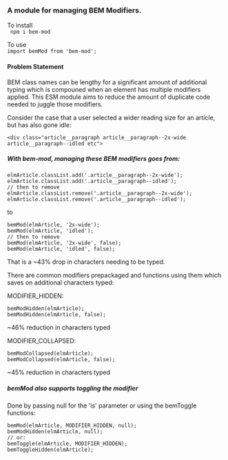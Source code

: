 ### A module for managing BEM **M**odifiers. 

To install</br>
``` npm i bem-mod```

To  use</br>
``` import bemMod from 'bem-mod'; ```

#### Problem Statement
BEM class names can be lengthy for a significant amount of additional typing which is compouned when an element has multiple modifiers applied. This ESM module aims to reduce the 
amount of duplicate code needed to juggle those modifiers.

Consider the case that a user selected a wider reading size for an article, but has also gone idle:

```
<div class="article__paragraph article__paragraph--2x-wide article__paragraph--idled etc">
```



##### With bem-mod, managing these BEM modifiers goes from:
```
elmArticle.classList.add('.article__paragraph--2x-wide');
elmArticle.classList.add('.article__paragraph--idled');
// then to remove
elmArticle.classList.remove('.article__paragraph--2x-wide');
elmArticle.classList.remove('.article__paragraph--idled');
```
to
```
bemMod(elmArticle, '2x-wide');
bemMod(elmArticle, 'idled');
// then to remove
bemMod(elmArticle, '2x-wide', false);
bemMod(elmArticle, 'idled', false);
```
That is a ~43% drop in characters needing to be typed.

There are common modifiers prepackaged and functions using them which saves on additional characters typed:

MODIFIER_HIDDEN:
```
bemModHidden(elmArticle);
bemModHidden(elmArticle, false);
```
~46% reduction in characters typed

MODIFIER_COLLAPSED:
```
bemModCollapsed(elmArticle);
bemModCollapsed(elmArticle, false);
```
~45% reduction in characters typed


##### bemMod also supports toggling the modifier
Done by passing null for the 'is' parameter or using the bemToggle functions:
```
bemMod(elmArticle, MODIFIER_HIDDEN, null);
bemModHidden(elmArticle, null);
// or:
bemToggle(elmArticle, MODIFIER_HIDDEN);
bemToggleHidden(elmArticle);
```
